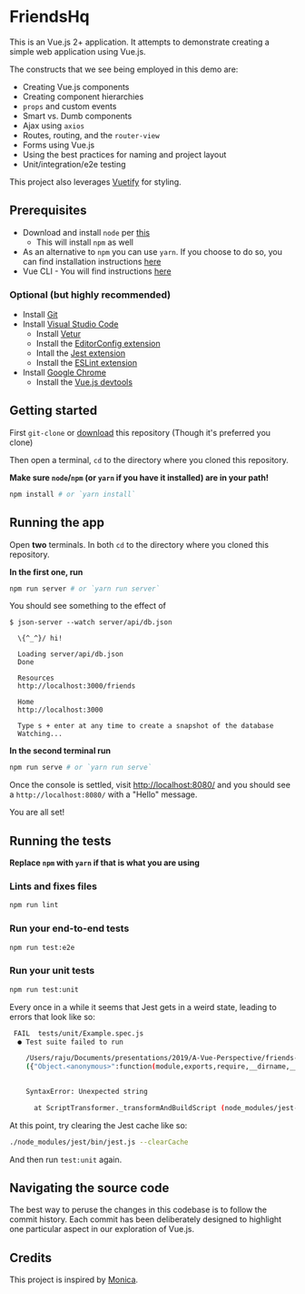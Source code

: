 # FriendsHq

This is an Vue.js 2+ application.
It attempts to demonstrate creating a simple web application using Vue.js.

The constructs that we see being employed in this demo are:

- Creating Vue.js components
- Creating component hierarchies
- `props` and custom events
- Smart vs. Dumb components
- Ajax using `axios`
- Routes, routing, and the `router-view`
- Forms using Vue.js
- Using the best practices for naming and project layout
- Unit/integration/e2e testing

This project also leverages [Vuetify](https://vuetifyjs.com/en/) for styling.

## Prerequisites

- Download and install `node` per [this](https://nodejs.org/en/download/)
  - This will install `npm` as well
- As an alternative to `npm` you can use `yarn`.
  If you choose to do so, you can find installation instructions [here](https://yarnpkg.com/en/)
- Vue CLI - You will find instructions [here](https://cli.vuejs.org/)

### Optional (but highly recommended)

- Install [Git](https://git-scm.com/downloads)
- Install [Visual Studio Code](https://code.visualstudio.com/)
  - Install [Vetur](https://github.com/vuejs/vetur)
  - Install the [EditorConfig extension](https://marketplace.visualstudio.com/items?itemName=EditorConfig.EditorConfig)
  - Intall the [Jest extension](https://marketplace.visualstudio.com/items?itemName=Orta.vscode-jest)
  - Install the [ESLint extension](https://marketplace.visualstudio.com/items?itemName=dbaeumer.vscode-eslint)
- Install [Google Chrome](https://www.google.com/chrome/index.html)
  - Install the [Vue.js devtools](https://chrome.google.com/webstore/detail/vuejs-devtools/nhdogjmejiglipccpnnnanhbledajbpd?hl=en)

## Getting started

First `git-clone` or [download]() this repository (Though it's preferred you clone)

Then open a terminal, `cd` to the directory where you cloned this repository.

**Make sure `node`/`npm` (or `yarn` if you have it installed) are in your path!**

```bash
npm install # or `yarn install`
```

## Running the app

Open **two** terminals.
In both `cd` to the directory where you cloned this repository.

**In the first one, run**

```bash
npm run server # or `yarn run server`
```

You should see something to the effect of

```
$ json-server --watch server/api/db.json

  \{^_^}/ hi!

  Loading server/api/db.json
  Done

  Resources
  http://localhost:3000/friends

  Home
  http://localhost:3000

  Type s + enter at any time to create a snapshot of the database
  Watching...
```

**In the second terminal run**

```bash
npm run serve # or `yarn run serve`
```

Once the console is settled, visit [http://localhost:8080/](http://localhost:8080/) and you should see a `http://localhost:8080/` with a "Hello" message.

You are all set!

## Running the tests

**Replace `npm` with `yarn` if that is what you are using**

### Lints and fixes files

```bash
npm run lint
```

### Run your end-to-end tests

```bash
npm run test:e2e
```

### Run your unit tests

```bash
npm run test:unit
```

Every once in a while it seems that Jest gets in a weird state, leading to errors that look like so:

```bash
 FAIL  tests/unit/Example.spec.js
  ● Test suite failed to run

    /Users/raju/Documents/presentations/2019/A-Vue-Perspective/friends-hq/tests/unit/Example.spec.js:1
    ({"Object.<anonymous>":function(module,exports,require,__dirname,__filename,global,jest){import "core-js/modules/es6.array.iterator";
                                                                                                    ^^^^^^^^^^^^^^^^^^^^^^^^^^^^^^^^^^^^

    SyntaxError: Unexpected string

      at ScriptTransformer._transformAndBuildScript (node_modules/jest-runtime/build/script_transformer.js:403:17)
```

At this point, try clearing the Jest cache like so:

```bash
./node_modules/jest/bin/jest.js --clearCache
```

And then run `test:unit` again.

## Navigating the source code

The best way to peruse the changes in this codebase is to follow the commit history.
Each commit has been deliberately designed to highlight one particular aspect in our exploration of Vue.js.

## Credits

This project is inspired by [Monica](https://github.com/monicahq/monica).
